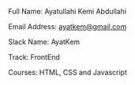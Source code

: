 Full Name: Ayatullahi Kemi Abdullahi

Email Address: ayatkem@gmail.com

Slack Name: AyatKem

Track: FrontEnd

Courses: HTML, CSS and Javascript
